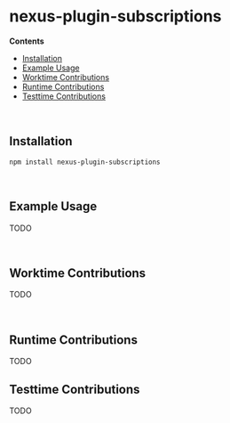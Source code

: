 # nexus-plugin-subscriptions <!-- omit in toc -->

**Contents**

<!-- START doctoc generated TOC please keep comment here to allow auto update -->
<!-- DON'T EDIT THIS SECTION, INSTEAD RE-RUN doctoc TO UPDATE -->


- [Installation](#installation)
- [Example Usage](#example-usage)
- [Worktime Contributions](#worktime-contributions)
- [Runtime Contributions](#runtime-contributions)
- [Testtime Contributions](#testtime-contributions)

<!-- END doctoc generated TOC please keep comment here to allow auto update -->

<br>

## Installation


```
npm install nexus-plugin-subscriptions
```

<br>

## Example Usage

TODO

<br>

## Worktime Contributions

TODO

<br>

## Runtime Contributions

TODO

## Testtime Contributions

TODO